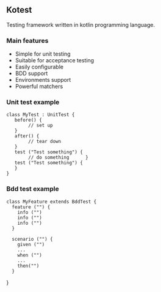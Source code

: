 ## Kotest

Testing framework written in kotlin programming language.

### Main features

 - Simple for unit testing
 - Suitable for acceptance testing
 - Easily configurable
 - BDD support
 - Environments support
 - Powerful matchers

### Unit test example

    class MyTest : UnitTest {
       before() {
            // set up
       }
       after() {
            // tear down
       }
       test ("Test something") {
            // do something      }
       test ("Test something") {
       }
    }

### Bdd test example

    class MyFeature extends BddTest {
      feature ("") {
        info ("")
        info ("")
        info ("")
      }

      scenario ("") {
        given ("")
        ...
        when ("")
        ...
        then("")
      }
  }

